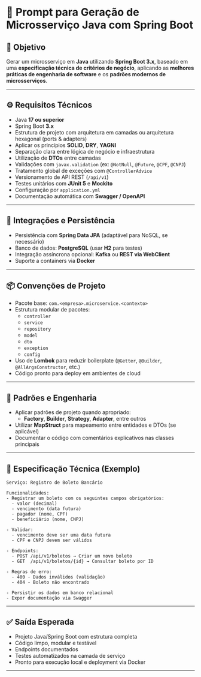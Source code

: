 
# 🧩 Prompt para Geração de Microsserviço Java com Spring Boot

## 🎯 Objetivo

Gerar um microsserviço em **Java** utilizando **Spring Boot 3.x**, baseado em uma **especificação técnica de critérios de negócio**, aplicando as **melhores práticas de engenharia de software** e os **padrões modernos de microsserviços**.

---

## ⚙️ Requisitos Técnicos

- Java **17 ou superior**
- Spring Boot **3.x**
- Estrutura de projeto com arquitetura em camadas ou arquitetura hexagonal (ports & adapters)
- Aplicar os princípios **SOLID**, **DRY**, **YAGNI**
- Separação clara entre lógica de negócio e infraestrutura
- Utilização de **DTOs** entre camadas
- Validações com `javax.validation` (ex: `@NotNull`, `@Future`, `@CPF`, `@CNPJ`)
- Tratamento global de exceções com `@ControllerAdvice`
- Versionamento de API REST (`/api/v1`)
- Testes unitários com **JUnit 5** e **Mockito**
- Configuração por `application.yml`
- Documentação automática com **Swagger / OpenAPI**

---

## 🔌 Integrações e Persistência

- Persistência com **Spring Data JPA** (adaptável para NoSQL, se necessário)
- Banco de dados: **PostgreSQL** (usar **H2** para testes)
- Integração assíncrona opcional: **Kafka** ou **REST via WebClient**
- Suporte a containers via **Docker**

---

## 📦 Convenções de Projeto

- Pacote base: `com.<empresa>.microservice.<contexto>`
- Estrutura modular de pacotes:
  - `controller`
  - `service`
  - `repository`
  - `model`
  - `dto`
  - `exception`
  - `config`
- Uso de **Lombok** para reduzir boilerplate (`@Getter`, `@Builder`, `@AllArgsConstructor`, etc.)
- Código pronto para deploy em ambientes de cloud

---

## 🧱 Padrões e Engenharia

- Aplicar padrões de projeto quando apropriado:
  - **Factory**, **Builder**, **Strategy**, **Adapter**, entre outros
- Utilizar **MapStruct** para mapeamento entre entidades e DTOs (se aplicável)
- Documentar o código com comentários explicativos nas classes principais

---

## 📘 Especificação Técnica (Exemplo)

```
Serviço: Registro de Boleto Bancário

Funcionalidades:
- Registrar um boleto com os seguintes campos obrigatórios:
  - valor (decimal)
  - vencimento (data futura)
  - pagador (nome, CPF)
  - beneficiário (nome, CNPJ)

- Validar:
  - vencimento deve ser uma data futura
  - CPF e CNPJ devem ser válidos

- Endpoints:
  - POST /api/v1/boletos → Criar um novo boleto
  - GET  /api/v1/boletos/{id} → Consultar boleto por ID

- Regras de erro:
  - 400 - Dados inválidos (validação)
  - 404 - Boleto não encontrado

- Persistir os dados em banco relacional
- Expor documentação via Swagger
```

---

## ✅ Saída Esperada

- Projeto Java/Spring Boot com estrutura completa
- Código limpo, modular e testável
- Endpoints documentados
- Testes automatizados na camada de serviço
- Pronto para execução local e deployment via Docker

---
